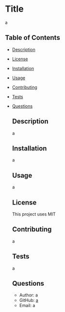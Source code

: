 # Title 
  a

  ## Table of Contents 
  - [Description](#description)
- [License](#license)
- [Installation](#installation)
- [Usage](#usage)
- [Contributing](#contributing)
- [Tests](#test)
- [Questions](#questions)

  ## Description 
  a

  ## Installation
  a

  ## Usage
  a

  ## License
  This project uses MIT
  


  ## Contributing
  a

  ## Tests
  a

  ## Questions
  - Author: a
  - GitHub: [a](https://github.com/a)
  - Email: a